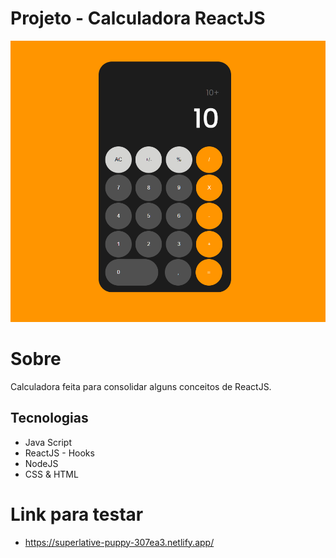 # Projeto - Calculadora ReactJS

<img src="./public/img/calculadoraREACTJS.png">

# Sobre

Calculadora feita para consolidar alguns conceitos de ReactJS.

## Tecnologias

- Java Script 
- ReactJS - Hooks
- NodeJS
- CSS & HTML

# Link para testar

- https://superlative-puppy-307ea3.netlify.app/
 

